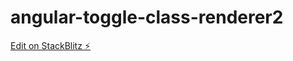 # angular-toggle-class-renderer2

[Edit on StackBlitz ⚡️](https://stackblitz.com/edit/angular-toggle-class-renderer2)